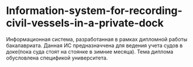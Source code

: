 # Information-system-for-recording-civil-vessels-in-a-private-dock
Информационная система, разработанная в рамках дипломной работы бакалавриата. Данная ИС предназначчена для ведения учета судов в доке(пока суда стоят на стоянке в зимние месяца). Тема диплома обусловлена спецификой университета.
